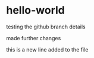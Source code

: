 # hello-world

testing the github branch details 

made further changes

this is a new line added to the file